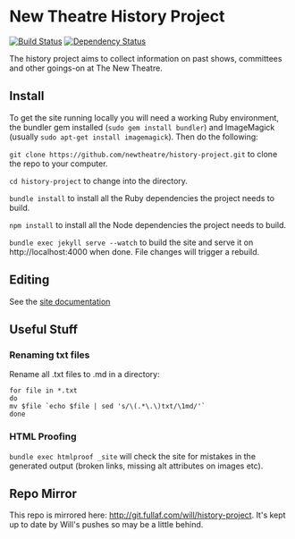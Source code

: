 # New Theatre History Project

[![Build Status](https://travis-ci.org/newtheatre/history-project.svg?branch=master)](https://travis-ci.org/newtheatre/history-project) [![Dependency Status](https://gemnasium.com/newtheatre/history-project.svg)](https://gemnasium.com/newtheatre/history-project)

The history project aims to collect information on past shows, committees and other goings-on at The New Theatre.


## Install

To get the site running locally you will need a working Ruby environment, the bundler gem installed (`sudo gem install bundler`) and ImageMagick (usually `sudo apt-get install imagemagick`). Then do the following:

`git clone https://github.com/newtheatre/history-project.git` to clone the repo to your computer.

`cd history-project` to change into the directory.

`bundle install` to install all the Ruby dependencies the project needs to build.

`npm install` to install all the Node dependencies the project needs to build.

`bundle exec jekyll serve --watch` to build the site and serve it on http://localhost:4000 when done. File changes will trigger a rebuild.


## Editing

See the [site documentation](http://history.newtheatre.org.uk/docs/)


## Useful Stuff

### Renaming txt files

Rename all .txt files to .md in a directory:

```
for file in *.txt
do
mv $file `echo $file | sed 's/\(.*\.\)txt/\1md/'`
done
```

### HTML Proofing

`bundle exec htmlproof _site` will check the site for mistakes in the generated output (broken links, missing alt attributes on images etc).


## Repo Mirror

This repo is mirrored here: http://git.fullaf.com/will/history-project. It's kept up to date by Will's pushes so may be a little behind.